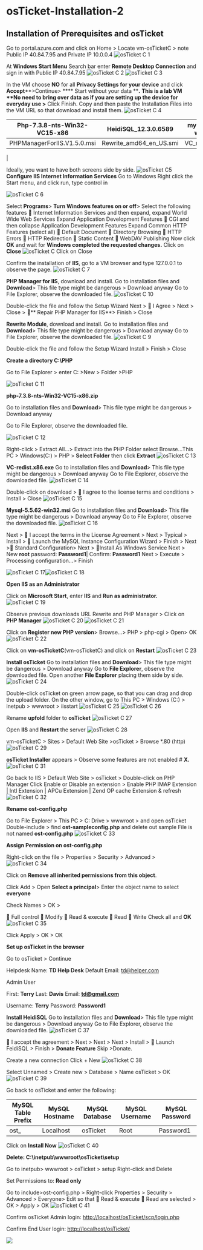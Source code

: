 # osTicket-Installation-2
<h2>Installation of Prerequisites and osTicket</h2>

Go to portal.azure.com and click on Home \> Locate vm-osTicketC \> note Public IP 40.84.7.95 and Private IP 10.0.0.4
![osTicket C 1](https://github.com/TDCybersecurity/osTicket-Installation-2/assets/142702123/e64ba1d6-df5c-4363-8c89-43cc765d14c0)

At **Windows Start Menu** Search bar enter **Remote Desktop Connection** and sign in with Public IP 40.84.7.95
![osTicket C 2](https://github.com/TDCybersecurity/osTicket-Installation-2/assets/142702123/63d1b835-2566-407e-9d41-3c7c653e3bcc)
![osTicket C 3](https://github.com/TDCybersecurity/osTicket-Installation-2/assets/142702123/b8aea56e-720d-4c47-8fed-1216e2764242)

In the VM choose **NO** for all **Privacy Settings for your device** and click **Accept****\>Continue\> **** Start without your data ****.**
**This is a lab VM \*\*No need to bring over data as if you are setting up the device for everyday use \>** Click Finish.
Copy and then paste the Installation Files into the VM URL so that download and install them.
![osTicket C 4](https://github.com/TDCybersecurity/osTicket-Installation-2/assets/142702123/c4380ff0-4732-4979-a0bd-2e09e4be9f51)

| Php-7.3.8-nts-Win32-VC15-x86 | HeidiSQL\_12.3.0.6589 | mysql-5.5.62-win32.msi | osTicket-v1.15.8.zip |
| --- | --- | --- | --- |
| PHPManagerForIIS.V1.5.0.msi | Rewrite\_amd64\_en\_US.smi | VC\_redist.x86.ext |
 |

Ideally, you want to have both screens side by side.
![osTicket C5](https://github.com/TDCybersecurity/osTicket-Installation-2/assets/142702123/b19494c5-b9e7-4961-a4d7-1db258238eaf)
**Configure IIS Internet Information Services**
Go to Windows Right click the Start menu, and click run, type control in

![osTicket C 6](https://github.com/TDCybersecurity/osTicket-Installation-2/assets/142702123/606dbf42-dfa9-4ca8-a0b9-cfe5d522a01c)

Select **Programs**\> **Turn Windows features on or off**\> Select the following features
 Internet Information Services and then expand, expand World Wide Web Services
Expand Application Development Features
 CGI and then collapse Application Development Features
Expand Common HTTP Features (select all)
 Default Document  Directory Browsing  HTTP Errors
 HTTP Redirection  Static Content  WebDAV Publishing
Now click **OK** and wait for **Windows completed the requested changes.** Click on **Close**
![osTicket C Click on Close](https://github.com/TDCybersecurity/osTicket-Installation-2/assets/142702123/c8ee363d-fcaf-4af1-8669-31fbe45cf4c9)

Confirm the installation of **IIS**, go to a VM browser and type 127.0.0.1 to observe the page.
![osTicket C 7](https://github.com/TDCybersecurity/osTicket-Installation-2/assets/142702123/26179fd5-37eb-4898-ab06-72a639a71362)

**PHP Manager for IIS**, download and install.
Go to installation files and **Download**\> This file type might be dangerous \> Download anyway
Go to File Explorer, observe the downloaded file. 
![osTicket C 10](https://github.com/TDCybersecurity/osTicket-Installation-2/assets/142702123/cb63416a-3c1f-4bdf-8f3a-da68b9d39e16)

Double-click the file and follow the Setup Wizard
Next \>  I Agree \> Next \> Close \> ****** Repair PHP Manager for IIS**\> Finish \> Close

**Rewrite Module**, download and install.
Go to installation files and **Download**\> This file type might be dangerous \> Download anyway
Go to File Explorer, observe the downloaded file.
![osTicket C 9](https://github.com/TDCybersecurity/osTicket-Installation-2/assets/142702123/ed11b671-a6a7-4f0b-adf7-e413ee0620cd)

Double-click the file and follow the Setup Wizard
Install \> Finish \> Close

**Create a directory C:\PHP**

Go to File Explorer \> enter C: \>New \> Folder \>PHP

![osTicket C 11](https://github.com/TDCybersecurity/osTicket-Installation-2/assets/142702123/d1a8c340-385d-4511-a6c1-b875356f4742)

**php-7.3.8-nts-Win32-VC15-x86.zip**

Go to installation files and **Download**\> This file type might be dangerous \> Download anyway

Go to File Explorer, observe the downloaded file.

![osTicket C 12](https://github.com/TDCybersecurity/osTicket-Installation-2/assets/142702123/a4804fe8-24d5-4b23-92a5-996942d104e1)

Right-click \> Extract All…\> Extract into the PHP Folder select Browse…This PC \> Windows(C:) \>
PHP \> **Select Folder** then click **Extract**
![osTicket C 13](https://github.com/TDCybersecurity/osTicket-Installation-2/assets/142702123/ff34a2de-5b02-43d7-a38d-70fe00387887)


**VC-redist.x86.exe**
Go to installation files and **Download**\> This file type might be dangerous \> Download anyway
Go to File Explorer, observe the downloaded file.
![osTicket C 14](https://github.com/TDCybersecurity/osTicket-Installation-2/assets/142702123/fecd4234-24d8-459b-8636-5f402a75f8d9)









Double-click on download \>  I agree to the license terms and conditions \> Install \> Close
![osTicket C 15](https://github.com/TDCybersecurity/osTicket-Installation-2/assets/142702123/3637abd3-6411-4298-abbd-2303e5ea6c3f)


**Mysql-5.5.62-win32.msi**
Go to installation files and **Download**\> This file type might be dangerous \> Download anyway
Go to File Explorer, observe the downloaded file.
![osTicket C 16](https://github.com/TDCybersecurity/osTicket-Installation-2/assets/142702123/7d9e0b68-b765-4d6f-88af-4376682111a0)


Next \>  I accept the terms in the License Agreement \> Next \> Typical \> Install \>
 Launch the MySQL Instance Configuration Wizard \> Finish \> Next \> Standard Configuration\>
Next \> Install As Windows Service Next \> New **root** password: **Password1**| Confirm: **Password1**
Next \> Execute \> Processing configuration…\> Finish

![osTicket C 17](https://github.com/TDCybersecurity/osTicket-Installation-2/assets/142702123/697408f4-58ce-4ee1-84de-1ae71279c8e7)![osTicket C 18](https://github.com/TDCybersecurity/osTicket-Installation-2/assets/142702123/b081d63d-2ba0-4aae-bfb8-57591894ee91)

**Open IIS as an Administrator**

Click on **Microsoft Start**, enter **IIS** and **Run as administrator.**
![osTicket C 19](https://github.com/TDCybersecurity/osTicket-Installation-2/assets/142702123/3460aa06-3e67-4764-bfec-5dcdd186cc2b)


Observe previous downloads URL Rewrite and PHP Manager \> Click on **PHP Manager**
![osTicket C 20](https://github.com/TDCybersecurity/osTicket-Installation-2/assets/142702123/70fae9f6-52b0-4167-9b86-9e0af6d11f40)
![osTicket C 21](https://github.com/TDCybersecurity/osTicket-Installation-2/assets/142702123/2fbeef7b-debe-4e79-9f3c-53d007910e8a)










Click on **Register new PHP version**\> Browse…\> PHP \> php-cgi \> Open\> OK
![osTicket C 22](https://github.com/TDCybersecurity/osTicket-Installation-2/assets/142702123/1a075fce-263d-4ebf-989a-946c79495ace)



Click on **vm-osTicketC**(vm-osTicketC) and click on **Restart**
![osTicket C 23](https://github.com/TDCybersecurity/osTicket-Installation-2/assets/142702123/df2023e3-4711-4c28-91ad-ea88620bfe54)


**Install osTicket**
Go to installation files and **Download**\> This file type might be dangerous \> Download anyway
Go to **File Explorer**, observe the downloaded file. Open another **File Explorer** placing them side by side.
![osTicket C 24](https://github.com/TDCybersecurity/osTicket-Installation-2/assets/142702123/3af4a372-99d0-4e7f-9a6f-c285e35f5504)


Double-click osTicket on green arrow page, so that you can drag and drop the upload folder.
On the other window, go to This PC \> Windows (C:) \> inetpub \> wwwroot \> iisstart
![osTicket C 25](https://github.com/TDCybersecurity/osTicket-Installation-2/assets/142702123/92bf91fa-b814-4101-af3f-efa47202a4a8)
![osTicket C 26](https://github.com/TDCybersecurity/osTicket-Installation-2/assets/142702123/c18b6844-6673-4012-a460-a7588d36c039)

Rename **upfold** folder to **osTicket**
![osTicket C 27](https://github.com/TDCybersecurity/osTicket-Installation-2/assets/142702123/45744c58-1cec-4710-a42c-17c56fa4f417)

Open **IIS** and **Restart** the server
![osTicket C 28](https://github.com/TDCybersecurity/osTicket-Installation-2/assets/142702123/e4b4f2d6-7f06-4958-9e37-e7cad18c6090)


vm-osTicketC \> Sites \> Default Web Site \>osTicket \> Browse \*.80 (http)
![osTicket C 29](https://github.com/TDCybersecurity/osTicket-Installation-2/assets/142702123/46a88a5d-8ea2-439b-97a7-005af7a83dfa)


**osTicket Installer** appears \> Observe some features are not enabled # **X.**
![osTicket C 31](https://github.com/TDCybersecurity/osTicket-Installation-2/assets/142702123/2ceae063-7c56-445d-bb41-bb28ad2fc0ad)

Go back to IIS \> Default Web Site \> osTicket \> Double-click on PHP Manager
Click Enable or Disable an extension \> Enable
PHP IMAP Extension | Intl Extension | APCu Extension | Zend OP cache Extension & refresh
![osTicket C 32](https://github.com/TDCybersecurity/osTicket-Installation-2/assets/142702123/f899734b-e684-4613-a48f-e8000a1f7093)



**Rename ost-config.php**

Go to File Explorer \> This PC \> C: Drive \> wwwroot \> and open osTicket
Double-include \> find **ost-sampleconfig.php** and delete out sample
File is not named **ost-config.php**
![osTicket C 33](https://github.com/TDCybersecurity/osTicket-Installation-2/assets/142702123/c9229f79-f802-4049-ab26-cff42bddfdbb)


**Assign Permission on ost-config.php**

Right-click on the file \> Properties \> Security \> Advanced \>
![osTicket C 34](https://github.com/TDCybersecurity/osTicket-Installation-2/assets/142702123/cf01f7d4-3c04-4591-869b-77b9737206ee)


Click on **Remove all inherited permissions from this object**.

Click Add \> Open **Select a principal**\> Enter the object name to select **everyone**

Check Names \> OK \>

 Full control  Modify  Read & execute  Read  Write Check all and **OK**
![osTicket C 35](https://github.com/TDCybersecurity/osTicket-Installation-2/assets/142702123/c4f1816c-cfbd-4859-a8eb-a754f4bcc85c)



Click Apply \> OK \> OK

**Set up osTicket in the browser**

Go to osTicket \> Continue

Helpdesk Name: **TD Help Desk** Default Email: [td@helper.com](mailto:td@helper.com)

Admin User

First: **Terry** Last: **Davis** Email: [**td@gmail.com**](mailto:td@gmail.com)

Username: **Terry** Password: **Password1**

**Install HeidiSQL**
Go to installation files and **Download**\> This file type might be dangerous \> Download anyway
Go to File Explorer, observe the downloaded file.
![osTicket C 37](https://github.com/TDCybersecurity/osTicket-Installation-2/assets/142702123/c54c9086-0772-4b73-85d9-42f93ff6673f)


 I accept the agreement \> Next \> Next \> Next \> Install \>  Launch FeidiSQL \> Finish \> **Donate Feature** Skip \>Donate.


Create a new connection
Click + New
![osTicket C 38](https://github.com/TDCybersecurity/osTicket-Installation-2/assets/142702123/f3276974-ece4-40da-9709-1aad41a17a45)


Select Unnamed \> Create new \> Database \> Name osTicket \> OK
![osTicket C 39](https://github.com/TDCybersecurity/osTicket-Installation-2/assets/142702123/622707f8-76de-4fc1-ae13-9ab67fbe7496)



Go back to osTicket and enter the following:

| **MySQL Table Prefix**| **MySQL Hostname**| **MySQL Database**| **MySQL Username**| **MySQL Password**|
| --- | --- | --- | --- | --- |
| ost\_ | Localhost | osTicket | Root | Password1 |

Click on **Install Now**
![osTicket C 40](https://github.com/TDCybersecurity/osTicket-Installation-2/assets/142702123/3b80e98c-3be0-4dbc-8d8a-d8d2ff6e3f84)



**Delete: C:\\inetpub\wwwroot\osTicket\setup**

Go to inetpub\> wwwroot \> osTicket \> setup Right-click and Delete

Set Permissions to: **Read only**

Go to include\>ost-config.php \> Right-click Properties \> Security \> Advanced \> Everyone\> Edit so that  Read & execute  Read are selected \> OK \> Apply \> OK
![osTicket C 41](https://github.com/TDCybersecurity/osTicket-Installation-2/assets/142702123/782a323f-c390-47d9-84da-854501b09520)



Confirm osTicket Admin login: [http://localhost/osTicket/scp/login.php](http://localhost/osTicket/scp/login.php)

Confirm End User login: [http://localhost/osTicket/](http://localhost/osTicket/)



![](RackMultipart20240527-1-gnqdxa_html_1e2f03c92d08c9d8.png)
